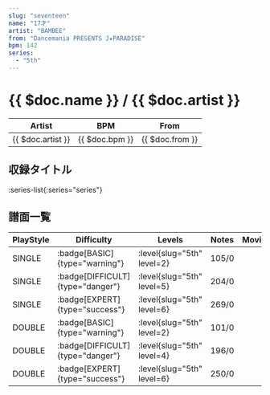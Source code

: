 ```yaml
---
slug: "seventeen"
name: "17才"
artist: "BAMBEE"
from: "Dancemania PRESENTS J★PARADISE"
bpm: 142
series:
  - "5th"
---
```


# {{ $doc.name }} / {{ $doc.artist }}

|Artist|BPM|From|
|------|---|----|
|{{ $doc.artist }}|{{ $doc.bpm }}|{{ $doc.from }}|

## 収録タイトル

:series-list{:series="series"}

## 譜面一覧

|PlayStyle|Difficulty|Levels|Notes|Movie|
|---------|----------|------|-----|-----|
|SINGLE| :badge[BASIC]{type="warning"}|<div class="field is-grouped is-grouped-multiline"> :level{slug="5th" level=2}</div>|105/0||
|SINGLE| :badge[DIFFICULT]{type="danger"}|<div class="field is-grouped is-grouped-multiline"> :level{slug="5th" level=5}</div>|204/0||
|SINGLE| :badge[EXPERT]{type="success"}|<div class="field is-grouped is-grouped-multiline"> :level{slug="5th" level=6}</div>|269/0||
|DOUBLE| :badge[BASIC]{type="warning"}|<div class="field is-grouped is-grouped-multiline"> :level{slug="5th" level=2}</div>|101/0||
|DOUBLE| :badge[DIFFICULT]{type="danger"}|<div class="field is-grouped is-grouped-multiline"> :level{slug="5th" level=4}</div>|196/0||
|DOUBLE| :badge[EXPERT]{type="success"}|<div class="field is-grouped is-grouped-multiline"> :level{slug="5th" level=6}</div>|250/0||
